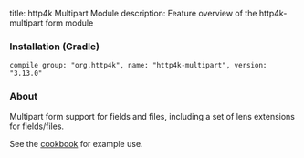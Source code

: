 title: http4k Multipart Module
description: Feature overview of the http4k-multipart form module

### Installation (Gradle)
```compile group: "org.http4k", name: "http4k-multipart", version: "3.13.0"```

### About

Multipart form support for fields and files, including a set of lens extensions for fields/files.

See the [cookbook](/cookbook/multipart_forms/) for example use.
